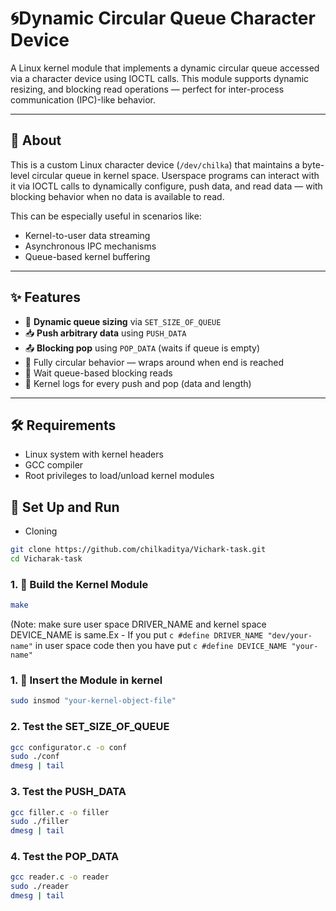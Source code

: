 # 🌀Dynamic Circular Queue Character Device

A Linux kernel module that implements a dynamic circular queue accessed via a character device using IOCTL calls. This module supports dynamic resizing, and blocking read operations — perfect for inter-process communication (IPC)-like behavior.

---

## 📖 About

This is a custom Linux character device (`/dev/chilka`) that maintains a byte-level circular queue in kernel space. Userspace programs can interact with it via IOCTL calls to dynamically configure, push data, and read data — with blocking behavior when no data is available to read.

This can be especially useful in scenarios like:
- Kernel-to-user data streaming
- Asynchronous IPC mechanisms
- Queue-based kernel buffering

---

## ✨ Features

- 🔧 **Dynamic queue sizing** via `SET_SIZE_OF_QUEUE`
- 📥 **Push arbitrary data** using `PUSH_DATA`
- 📤 **Blocking pop** using `POP_DATA` (waits if queue is empty)
- 🔁 Fully circular behavior — wraps around when end is reached
- 🧵 Wait queue-based blocking reads
- 🐞 Kernel logs for every push and pop (data and length)

---

## 🛠 Requirements
- Linux system with kernel headers
- GCC compiler
- Root privileges to load/unload kernel modules

## 🚀 Set Up and Run
- Cloning
```bash
git clone https://github.com/chilkaditya/Vichark-task.git
cd Vicharak-task
```

### 1. 🔨 Build the Kernel Module

```bash
make
```
(Note: make sure user space DRIVER_NAME and kernel space DEVICE_NAME is same.Ex - If you put ```c #define DRIVER_NAME "dev/your-name"``` in user space code then you have put ```c #define DEVICE_NAME "your-name"```  

### 1. 🔨 Insert the Module in kernel

```bash
sudo insmod "your-kernel-object-file"
```
### 2. Test the SET_SIZE_OF_QUEUE
```bash
gcc configurator.c -o conf
sudo ./conf
dmesg | tail 
```
### 3. Test the PUSH_DATA
```bash
gcc filler.c -o filler
sudo ./filler
dmesg | tail 
```
### 4. Test the POP_DATA
```bash
gcc reader.c -o reader
sudo ./reader
dmesg | tail 
```

